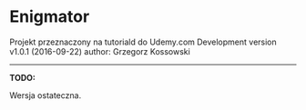 # Enigmator
Projekt przeznaczony na tutoriald do Udemy.com
Development version v1.0.1 (2016-09-22)
author: Grzegorz Kossowski

----
**TODO:**

Wersja ostateczna.
